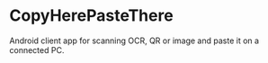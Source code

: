 # CopyHerePasteThere
Android client app for scanning OCR, QR or image and paste it on a connected PC.
